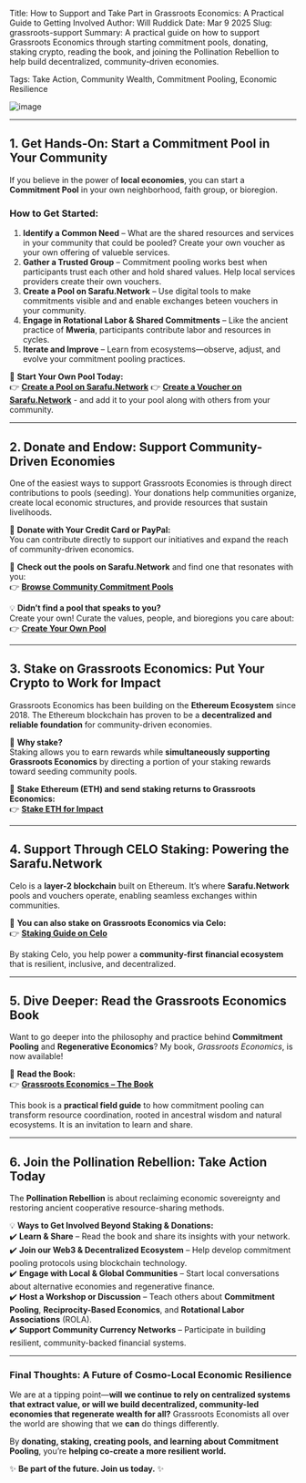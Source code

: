 Title: How to Support and Take Part in Grassroots Economics: A Practical Guide to Getting Involved
Author: Will Ruddick
Date: Mar 9 2025
Slug: grassroots-support
Summary: A practical guide on how to support Grassroots Economics through starting commitment pools, donating, staking crypto, reading the book, and joining the Pollination Rebellion to help build decentralized, community-driven economies.

Tags: Take Action, Community Wealth, Commitment Pooling, Economic Resilience

![image](images/blog/grassroots-support1.webp)

---

## **1. Get Hands-On: Start a Commitment Pool in Your Community**  
If you believe in the power of **local economies**, you can start a **Commitment Pool** in your own neighborhood, faith group, or bioregion.  

### **How to Get Started:**  
1. **Identify a Common Need** – What are the shared resources and services in your community that could be pooled? Create your own voucher as your own offering of valueble services. 
2. **Gather a Trusted Group** – Commitment pooling works best when participants trust each other and hold shared values. Help local services providers create their own vouchers.
3. **Create a Pool on Sarafu.Network** – Use digital tools to make commitments visible and and enable exchanges beteen vouchers in your community.  
4. **Engage in Rotational Labor & Shared Commitments** – Like the ancient practice of **Mweria**, participants contribute labor and resources in cycles.  
5. **Iterate and Improve** – Learn from ecosystems—observe, adjust, and evolve your commitment pooling practices.  

🔗 **Start Your Own Pool Today:**  
👉 [**Create a Pool on Sarafu.Network**](https://sarafu.network/pools/create)
👉 [**Create a Voucher on Sarafu.Network**](https://sarafu.network/vouchers/create) - and add it to your pool along with others from your community.  

---

## **2. Donate and Endow: Support Community-Driven Economies**  
One of the easiest ways to support Grassroots Economies is through direct contributions to pools (seeding). Your donations help communities organize, create local economic structures, and provide resources that sustain livelihoods.  

🌱 **Donate with Your Credit Card or PayPal:**  
You can contribute directly to support our initiatives and expand the reach of community-driven economics.  

🔗 **Check out the pools on Sarafu.Network** and find one that resonates with you:  
👉 [**Browse Community Commitment Pools**](https://sarafu.network/pools)  

💡 **Didn’t find a pool that speaks to you?**  
Create your own! Curate the values, people, and bioregions you care about:  
👉 [**Create Your Own Pool**](https://sarafu.network/pools/create)  

---

## **3. Stake on Grassroots Economics: Put Your Crypto to Work for Impact**

Grassroots Economics has been building on the **Ethereum Ecosystem** since 2018. The Ethereum blockchain has proven to be a **decentralized and reliable foundation** for community-driven economies.  

💎 **Why stake?**  
Staking allows you to earn rewards while **simultaneously supporting Grassroots Economics** by directing a portion of your staking rewards toward seeding community pools.  

🔗 **Stake Ethereum (ETH) and send staking returns to Grassroots Economics:**  
👉 [**Stake ETH for Impact**](https://grassroots.impactstake.com/)  

---

## **4. Support Through CELO Staking: Powering the Sarafu.Network**

Celo is a **layer-2 blockchain** built on Ethereum. It’s where **Sarafu.Network** pools and vouchers operate, enabling seamless exchanges within communities.  

🔗 **You can also stake on Grassroots Economics via Celo:**  
👉 [**Staking Guide on Celo**](https://docs.grassecon.org/cyber/staking-guide/)  

By staking Celo, you help power a **community-first financial ecosystem** that is resilient, inclusive, and decentralized.  

---

## **5. Dive Deeper: Read the Grassroots Economics Book**

Want to go deeper into the philosophy and practice behind **Commitment Pooling** and **Regenerative Economics**? My book, *Grassroots Economics*, is now available!  

📖 **Read the Book:**  
👉 [**Grassroots Economics – The Book**](https://willruddick.substack.com/p/grassroots-economics-the-book-is)

This book is a **practical field guide** to how commitment pooling can transform resource coordination, rooted in ancestral wisdom and natural ecosystems. It is an invitation to learn and share. 

---

## **6. Join the Pollination Rebellion: Take Action Today**

The **Pollination Rebellion** is about reclaiming economic sovereignty and restoring ancient cooperative resource-sharing methods.  

💡 **Ways to Get Involved Beyond Staking & Donations:**  
✔️ **Learn & Share** – Read the book and share its insights with your network.  
✔️ **Join our Web3 & Decentralized Ecosystem** – Help develop commitment pooling protocols using blockchain technology.  
✔️ **Engage with Local & Global Communities** – Start local conversations about alternative economies and regenerative finance.  
✔️ **Host a Workshop or Discussion** – Teach others about **Commitment Pooling**, **Reciprocity-Based Economics**, and **Rotational Labor Associations** (ROLA).  
✔️ **Support Community Currency Networks** – Participate in building resilient, community-backed financial systems.  

---

### **Final Thoughts: A Future of Cosmo-Local Economic Resilience**

We are at a tipping point—**will we continue to rely on centralized systems that extract value, or will we build decentralized, community-led economies that regenerate wealth for all?** Grassroots Economists all over the world are showing that we **can** do things differently.  

By **donating, staking, creating pools, and learning about Commitment Pooling**, you’re **helping co-create a more resilient world.**  

✨ **Be part of the future. Join us today.** ✨  